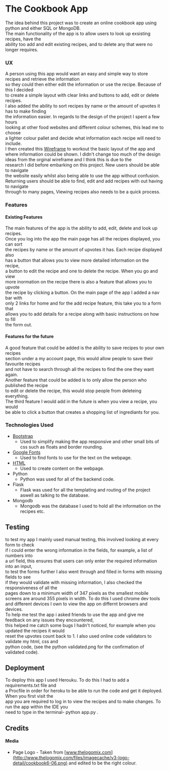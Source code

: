 # The Cookbook App  

The idea behind this project was to create an online cookbook app using python and either SQL or MongoDB.  
The main functionality of the app is to allow users to look up exsisting recipes, have the  
ability too add and edit existing recipes, and to delete any that were no longer requires.  

### UX  

A person using this app would want an easy and simple way to store recipes and retrieve the information  
so they could then either edit the information or use the recipe.  Because of this I decided  
to create a simple layout with clear links and buttons to add, edit or delete recipes.  
I also added the ability to sort recipes by name or the amount of upvotes it has to make finding  
the information easier. In regards to the design of the project I spent a few hours  
looking at other food websites and different colour schemes, this lead me to choose  
a lighter colour pallet and decide what information each recipe will need to include.  
I then created this [Wireframe](https://github.com/cball1990/cookbook-milestone/blob/master/wireframe.png) to workout the basic layout of the app and where information could be shown. 
I didn't change too much of the design ideas from the orginal wireframe and I think this is due to the  
research I did before embarking on this project. New users should be able to navigate  
the website easily whilst also being able to use the app without confusion.  
Returning users should be able to find, edit and add recipes with out having to navigate  
through to many pages, Viewing recipes also needs to be a quick process.

### Features  

#### Existing Features  

The main features of the app is the ability to add, edit, delete and look up recipes.  
Once you log into the app the main page has all the recipes displayed, you can sort  
the recipes by name or the amount of upvotes it has. Each recipe displayed also  
has a button that allows you to view more detailed information on the recipe,  
a button to edit the recipe and one to delete the recipe. When you go and view  
more inormation on the recipe there is also a feature that allows you to upvote  
the recipe by clicking a button. On the main page of the app I added a nav bar with  
only 2 links for home and for the add recipe feature, this take you to a form that  
allows you to add details for a recipe along with basic instructions on how to fill  
the form out.

#### Features for the future

A good feature that could be added is the ability to save recipes to your own recipes  
section under a my account page, this would allow people  to save their favourite recipes  
and not have to search through all the recipes to find the one they want again.  
Another feature that could be added is to only allow the person who published the recipe  
to edit or delete the recipe, this would stop people from deleteing everything.  
The third feature I would add in the future is when you view a recipe, you would  
be able to click a button that creates a shopping list of ingrediants for you.  

### Technologies Used  

  
+ [Bootstrap](https://getbootstrap.com/)
    - Used to simplify making the app responsive and other small bits of css
    such as floats and border rounding.  
+ [Google Fonts](https://fonts.google.com/)
    - Used to find fonts to use for the text on the webpage.    
+ [HTML](https://html.com/)
    - Used to create content on the webpage.  
+ Python  
    - Python was used for all of the backend code.  
+ Flask
    - Flask was used for all the templating and routing of the project aswell as talking to the database.  
+ Mongodb  
    - Mongodb was the database I used to hold all the information on the recipes etc.  

## Testing  

to test my app I mainly used manual testing, this involved looking at every form to check  
if i could enter the wrong information in the fields, for example, a list of numbers into  
a url field, this ensures that users can only enter the required information into an input,  
to test the forms further I also went through and filled in forms with missing fields to see  
if they would validate with missing information, I also checked the responsiveness of all the  
pages down to a minimum width of 347 pixels as the smallest mobile screens are around 355 pixels in width. 
To do this I used chrome dev tools and different devices I own to view the app on differnt browsers and devices.   
To help me test the app i asked friends to use the app and give me feedback on any issues they encountered,  
this helped me catch some bugs I hadn't noticed, for example when you updated the recipes it would  
reset the upvotes count back to 1. I also used online code validators to validate my html, css and  
python code, (see the python validated.png for the confirmation of validated code).  

## Deployment  

To deploy this app I used Herouku. To do this I had to add a requirements.txt file and  
a Procfile in order for heroku to be able to run the code and get it deployed. When you first visit the  
app you are required to log in to view the recipes and to make changes. To run the app within the IDE you  
need to  type in the terminal- python app.py .  

## Credits 

#### Media  

+ Page Logo - Taken from [www.thelogomix.com](http://www.thelogomix.com/files/imagecache/v3-logo-detail/cookbook6-06.png) and edited to be the right colour.